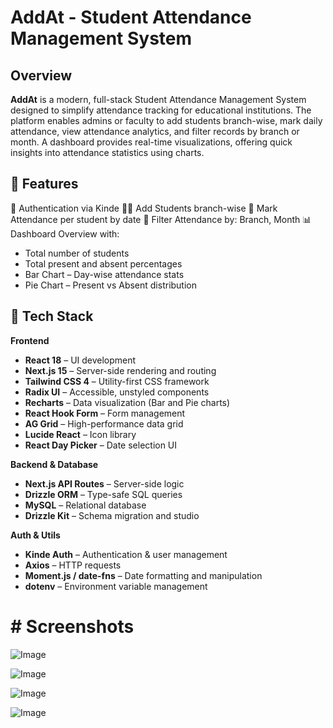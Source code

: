 # AddAt - Student Attendance Management System

## Overview

**AddAt** is a modern, full-stack Student Attendance Management System designed to simplify attendance tracking for educational institutions. The platform enables admins or faculty to add students branch-wise, mark daily attendance, view attendance analytics, and filter records by branch or month. A dashboard provides real-time visualizations, offering quick insights into attendance statistics using charts.

## 🚀 Features

🔐 Authentication via Kinde 
👨‍🎓 Add Students branch-wise 
📅 Mark Attendance per student by date 
🔎 Filter Attendance by: Branch, Month 
📊 Dashboard Overview with:
  - Total number of students
  - Total present and absent percentages
  - Bar Chart – Day-wise attendance stats
  - Pie Chart – Present vs Absent distribution


## 🧰 Tech Stack

**Frontend**

- **React 18** – UI development
- **Next.js 15** – Server-side rendering and routing
- **Tailwind CSS 4** – Utility-first CSS framework
- **Radix UI** – Accessible, unstyled components
- **Recharts** – Data visualization (Bar and Pie charts)
- **React Hook Form** – Form management
- **AG Grid** – High-performance data grid
- **Lucide React** – Icon library
- **React Day Picker** – Date selection UI

**Backend & Database**

- **Next.js API Routes** – Server-side logic
- **Drizzle ORM** – Type-safe SQL queries
- **MySQL** – Relational database
- **Drizzle Kit** – Schema migration and studio

**Auth & Utils**

- **Kinde Auth** – Authentication & user management
- **Axios** – HTTP requests
- **Moment.js / date-fns** – Date formatting and manipulation
- **dotenv** – Environment variable management

# # Screenshots

![Image](https://github.com/user-attachments/assets/5edb092b-f12a-4e07-a8b8-feb37010a3d5)

![Image](https://github.com/user-attachments/assets/db19dfd3-b733-487f-9ac9-f370815a6820)

![Image](https://github.com/user-attachments/assets/ad432406-2199-41e7-b4c2-f4ce35084d8d)

![Image](https://github.com/user-attachments/assets/0a145ea4-5e91-44c9-83d7-e2ae9e27fd8b)
